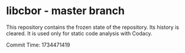 # libcbor - master branch

This repository contains the frozen state of the repository.
Its history is cleared. It is used only for static code
analysis with Codacy.

Commit Time: 1734471419